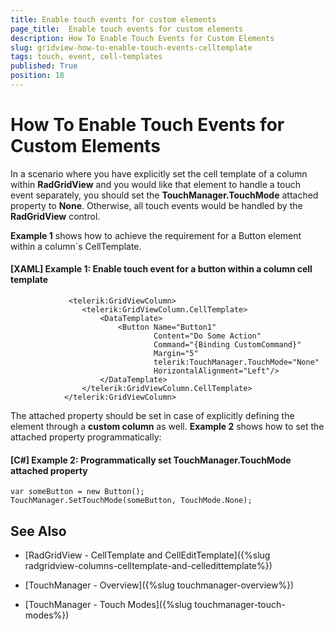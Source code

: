 ```yaml
---
title: Enable touch events for custom elements
page_title:  Enable touch events for custom elements
description: How To Enable Touch Events for Custom Elements
slug: gridview-how-to-enable-touch-events-celltemplate
tags: touch, event, cell-templates
published: True
position: 18
---
```


# How To Enable Touch Events for Custom Elements

In a scenario where you have explicitly set the cell template of a column within **RadGridView** and you would like that element to handle a touch event separately, you should set the **TouchManager.TouchMode** attached property to **None**. Otherwise, all touch events would be handled by the **RadGridView** control. 

**Example 1** shows how to achieve the requirement for a Button element within a column`s CellTemplate.

#### **[XAML] Example 1: Enable touch event for a button within a column cell template**

				 <telerik:GridViewColumn>
                    <telerik:GridViewColumn.CellTemplate>
                        <DataTemplate>
                            <Button Name="Button1"
                                    Content="Do Some Action" 
                                    Command="{Binding CustomCommand}"
                                    Margin="5"
                                    telerik:TouchManager.TouchMode="None"
                                    HorizontalAlignment="Left"/>
                        </DataTemplate>
                    </telerik:GridViewColumn.CellTemplate>
                </telerik:GridViewColumn>

The attached property should be set in case of explicitly defining the element through a **custom column** as well. **Example 2** shows how to set the attached property programmatically:
	
#### **[C#] Example 2: Programmatically set TouchManager.TouchMode attached property**

	var someButton = new Button();
	TouchManager.SetTouchMode(someButton, TouchMode.None);


## See Also

* [RadGridView - CellTemplate and CellEditTemplate]({%slug radgridview-columns-celltemplate-and-celledittemplate%})

* [TouchManager - Overview]({%slug touchmanager-overview%})

* [TouchManager - Touch Modes]({%slug touchmanager-touch-modes%})



